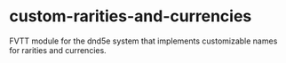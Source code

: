 # custom-rarities-and-currencies
 FVTT module for the dnd5e system that implements customizable names for rarities and currencies.
